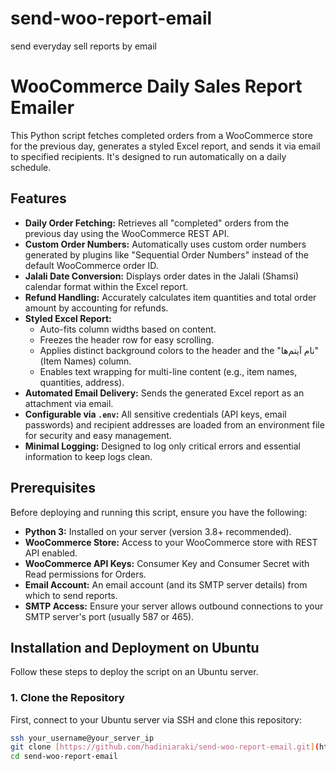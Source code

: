 # send-woo-report-email
send everyday sell reports by email
# WooCommerce Daily Sales Report Emailer

This Python script fetches completed orders from a WooCommerce store for the previous day, generates a styled Excel report, and sends it via email to specified recipients. It's designed to run automatically on a daily schedule.

## Features

* **Daily Order Fetching:** Retrieves all "completed" orders from the previous day using the WooCommerce REST API.
* **Custom Order Numbers:** Automatically uses custom order numbers generated by plugins like "Sequential Order Numbers" instead of the default WooCommerce order ID.
* **Jalali Date Conversion:** Displays order dates in the Jalali (Shamsi) calendar format within the Excel report.
* **Refund Handling:** Accurately calculates item quantities and total order amount by accounting for refunds.
* **Styled Excel Report:**
    * Auto-fits column widths based on content.
    * Freezes the header row for easy scrolling.
    * Applies distinct background colors to the header and the "نام آیتم‌ها" (Item Names) column.
    * Enables text wrapping for multi-line content (e.g., item names, quantities, address).
* **Automated Email Delivery:** Sends the generated Excel report as an attachment via email.
* **Configurable via `.env`:** All sensitive credentials (API keys, email passwords) and recipient addresses are loaded from an environment file for security and easy management.
* **Minimal Logging:** Designed to log only critical errors and essential information to keep logs clean.

## Prerequisites

Before deploying and running this script, ensure you have the following:

* **Python 3:** Installed on your server (version 3.8+ recommended).
* **WooCommerce Store:** Access to your WooCommerce store with REST API enabled.
* **WooCommerce API Keys:** Consumer Key and Consumer Secret with Read permissions for Orders.
* **Email Account:** An email account (and its SMTP server details) from which to send reports.
* **SMTP Access:** Ensure your server allows outbound connections to your SMTP server's port (usually 587 or 465).

## Installation and Deployment on Ubuntu

Follow these steps to deploy the script on an Ubuntu server.

### 1. Clone the Repository

First, connect to your Ubuntu server via SSH and clone this repository:

```bash
ssh your_username@your_server_ip
git clone [https://github.com/hadiniaraki/send-woo-report-email.git](https://github.com/hadiniaraki/send-woo-report-email.git)
cd send-woo-report-email